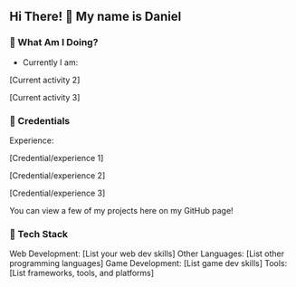 ## Hi There! 👋 My name is Daniel

### 📍 What Am I Doing?
- Currently I am:


[Current activity 2]

[Current activity 3]


### 💼 Credentials
Experience:

[Credential/experience 1]

[Credential/experience 2]

[Credential/experience 3]

You can view a few of my projects here on my GitHub page!


### 🧰 Tech Stack
Web Development: [List your web dev skills]
Other Languages: [List other programming languages]
Game Development: [List game dev skills]
Tools: [List frameworks, tools, and platforms]
